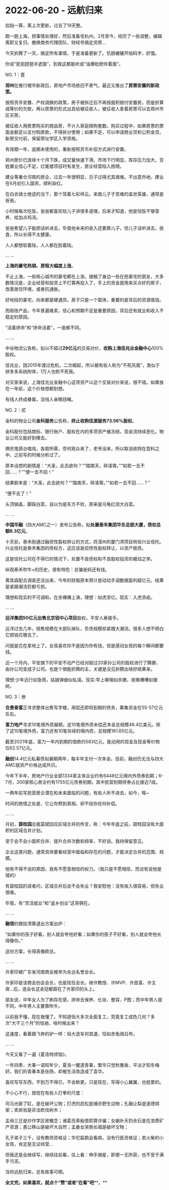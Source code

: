 # 2022-06-20 - 远航归来

掐指一算，离上次更新，过去了19天整。

跑一趟上海，把事情处理好，然后准备宅杭州。2月至今，经历了一些调整，编辑离职又复归、撤换商务代理团队、财经号搞定资质...

今天折腾了一天，搞定所有事情，于是准备更新了。饥肠辘辘开始码字，好饿。

你说“犹抱琵琶半遮面”，到我这都能听成“油爆枇杷伴着面”。

NO. 1｜壹

**郑州**在推行楼市新政后，房地产市场依旧不景气，最近又推出了**房票安置的新政策。**

按照货币安置、产权调换的政策，房子被拆迁后不再按面积赔付安置房，而是折算成等价的欠款，再以房票的形式出具给被征收人，被征收人拿着房票可以去郑州市区买房。

被征收人用房票购买的商品房，不计入家庭限购套数。购买过程中，如果房票的票面金额足以支付购房款，不得拆分使用；如果不足，可以申请商业贷和公积金贷。新房交付前，保留原址学区入学资格。

有效期一年，逾期未使用的，重新按照货币补偿方式进行安置。

郑州房价已连续十个月下跌，成交量快速下滑。市场下行明显，库存压力加大，百姓置业信心不足，烂尾楼项目时有发生，房企经营陷入困境。

建业等重仓河南的房企，过去一年很明显，日子过得尤其艰难。不出意外地，建业在6月初引入国资，顺利染红。

在白衣骑士绝迹的当下，那个驾着七彩祥云，来救儿子于苦难的盖世英雄，通常是爸爸。

小时候每次吃饭，爸爸都喜欢给儿子讲很多道理。后来才知道，他是怕饭不够营养，给加点鸡汤。

爸爸希望儿子能把话听进去，毕竟他未来的收入还要靠儿子。但儿子没听进去，挑食，所以长得不太健康。

人人都想软着陆，人人都在脸着陆。

... ...

**上海的豪宅热销、房租大幅度上涨**。

不止上海，一些核心城市的豪宅都在上涨。接触了身边一些在抢豪宅的朋友，大多数情况是，企业经营和投资上不打算再投入了，手上的资金就用来买点好的房子，改善居住环境，或者抗通胀。

好地段的豪宅，向来都是硬通货。房子只是一个载体，重要的是背后的资源值钱。

而刚改产品，今年普遍难卖，信心和预期不足是重要原因，背后还有就业和收入不稳定的原因。

“活着拼命”和“拼命活着”，一直都不同。

... ...

中谷物流公告称，拟以不超过**29亿元**的交易对价，**收购上海佳兆业金融中心**100%股权。

佳兆业，因2015年渡过危机，二次崛起，所以被有些人称为“不死凤凰”，类似于拼多多系统附体，1万人也砍不死我。

对买家来说，上海佳兆业金融中心这项资产以这个交易对价来说，很不错。如果放在一年前，这个价格想都别想。

有钱人终成眷属，没钱人亲眼目睹。

NO. 2｜贰

金科的物业公司**金科服务**公告称，**终止收购佳源服务73.56%股权**。

金科股份包括商标、银行账户、股权在内的多项资产被冻结，现金流持续恶化。物业公司又能好到哪去。

俩穷鬼搭台唱戏，各取所需，奈何观众来了，老爷没来，所以取消收购在意料之中，之前写的时候分析过了。

原本设想的剧情是：“大圣，此去欲何？”“踏南天，碎凌霄。”“如若一去不回……？”“便一去不回！”

结果剧本是：“大圣，此去欲何？”“踏南天，碎凌霄。”“如若一去不回……？”

“便不去了！”

头顶锅盖，脚踩白菜，自以为是东方不败，原来是乌龟红烧大白菜。

... ...

**中国华融**（四大AMC之一）发布公告称，拟**处置泰禾集团华东总部大厦，债权总额8.3亿元**。

十天前，泰禾刚通过融资性股权转让的方式，将漳州的厦门湾项目转给兴业信托。兴业信托是泰禾集团的债权方，这应该是偿债性股权转让，以资产抵债。

这是信托公司在不得已的情况下，处置不良债权和不良股权投资的被动之举。

纵观泰禾吹牛×的历史，很有特色：总骗爸妈还有钱。

黄其森配合调查还没出来，今年的财报原本预计是动动手调数据盈利超亿元，结果是紧跟潮流巨额亏损。

理想和现实的不可调和，在赤裸裸上演，理想：如虎添亿。现实：入虎添疫。

... ...

**远洋集团50亿元出售北京锐中心项目**股权，平安人寿接手。

远洋过去几年，销售规模在大部队掉队，负债规模却紧跟大潮流。很多人想不明白它把钱花哪去了。

问就是花在拿地上了。女孩喜欢你不是因为你有钱，但是感动女孩的每个瞬间都要钱。

近一个月内，平安旗下的平安不动产已经对超过20家孙公司的股权进行了腾挪，由孙公司变成子公司。也是个很能折腾的主，关键是没见折腾出啥好结果来。

理想:少年远行如急雨，姑娘弹曲似私语。现实:早上嘶嚎如杀猪，夜晚嘈嘈如锯树。

NO. 3｜叁

**合景泰富**正寻求整体出售写字楼，用偿还即将到期的债务，筹集资金在55-57亿元左右。

**富力地产**寻求10笔境外债展期，这10笔境外债未偿还本金总规模49.4亿美元。除了这10笔境外债，富力还有10笔存续的境内债，总规模161.65亿元。

截至2021年底，富力一年内到期的借款约583亿元，能动用的现金及现金等价物仅62.57亿元。

**融创**14.4亿元私募债拟展期两年，每半年支付一次本金。目前，融创仍无法与四大AMC就资产价格达成共识。

今年下半年，房地产行业全部1334家主体企业约有6448亿元境内外债券到期；6-7月，200家核心房企约有1755亿元债券到期，其中民营到期债券占比接近7成。

一两年前写民营房企潜在和未来面临的问题，有些人听不进去，如今，唉~

时间的绝情之处是，它让你熬到真相，却不给你任何补偿。

... ...

月初，**碧桂园**总裁莫斌回应区域合并的传言，称：今年年底之前，碧桂园没有大面积的区域合并计划。

至于会不会小面积合并、提升合并次数和频率，不好说。我持保留意见。

企业这类问题，通常具体要看经营中面临和存在的问题，才能决定合并的范围、规模。

他有不得不说的原因，我有不愿意相信的权力。（我只是不愿相信，而没有说他是错的）

有碧桂园的读者问，区域合并后会不会失业？我安慰他：没有收入很容易，但失业很难。

毕竟，有“灵活就业”和“返乡创业”这哥俩在。

... ...

**融信**的跟投清算退出方案出炉：


“如果你的孩子好看，别人就会夸他好看；如果你的孩子不好看，别人就会夸他长得像你。”

这份方案，长得真像欧总。

... ...

许家印被广东省河南商会推举为永远名誉会长。

许家印是该商会创会会长，也是现任会长。继许教授、许MVP、许首富、许主席...后，连会长这金冠都箍在了许家印的头上。

朋友说，中年女人为了刷存在感，拼命去保养、化妆、整容、P图；而中年男人就不同，中年男人主要靠吹牛。

以前我不懂，现在我懂了。不知道恒大多次全面复工，究竟复工成色几何？多次”大干三个月“的恒驰，啥时候出来？

这速度，看着跟飞奔的驴一样：恒大造车何其速，恰如赤兔骑吕布。

... ...

今天又看了一遍《夏洛特烦恼》。

一年四季，大春一语知年少，夏洛一醒道青春，繁华只觉秋雅香，平淡才知冬梅好。我们的青春本是张扬，却被生活改造成了袁华。

喜欢写写东西，不到万不得已，不会断更。只是现在，写得小心翼翼，也挺累的。

不小心不行，按现在有些人打拳的尺度：

司马光砸了缸，是在破坏公物；打虎的武松是捕杀野生动物；孔融让梨是道德绑架；卖炭翁是非法砍伐树木；

孟母三迁是炒作学区房概念；诸葛亮草船借箭算诈骗；女蜗补天扔余石是在浪费矿产资源；愚公移山是破坏大自然；孟姜女哭倒长城是破坏文物；

孔子弟子三千，没有教师资格证；华佗扁鹊会看病，没有行医资格证；卖火柴的小女孩，肯定是无证经营...

但我还是会继续写，继续往前看，往上看：伸手摘星，即便一无所获，也不至于满手污泥。

当你远航归来，总有故事可晒。

**全文完，如果喜欢，就点个“赞”或者“在看”吧****。**